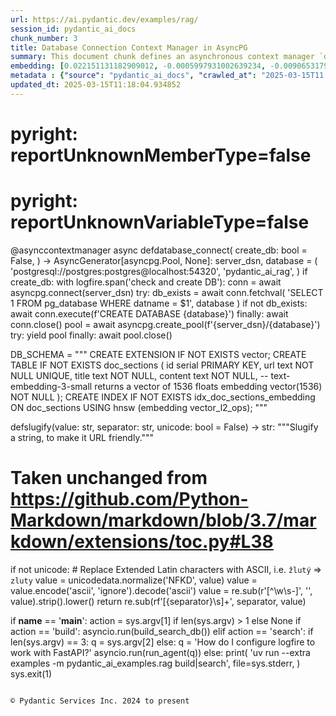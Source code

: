 ```yaml
---
url: https://ai.pydantic.dev/examples/rag/
session_id: pydantic_ai_docs
chunk_number: 3
title: Database Connection Context Manager in AsyncPG
summary: This document chunk defines an asynchronous context manager `database_connect` for PostgreSQL using the asyncpg library. It includes logic to connect to the database, check for its existence, and create it if necessary. Additionally, it establishes a connection pool for subsequent database interactions and includes a schema for the `doc_sections` table, which involves creating a vector extension and a structure for storing document data.
embedding: [0.022151131182909012, -0.0005997931002639234, -0.009065317921340466, -0.049679990857839584, -0.01394368801265955, -0.02512168698012829, -0.03208712860941887, 0.03313706815242767, -0.02939826250076294, 0.013661997392773628, 0.02023051306605339, -0.0014396634651347995, -0.0010939521016553044, -0.05920625850558281, -0.018847666680812836, 0.04637653008103371, -0.04612044617533684, 0.01923179067671299, -0.011382863856852055, -0.00776569964364171, 0.055723536759614944, -0.012759307399392128, 0.017733708024024963, 0.012426399625837803, -0.013661997392773628, 0.038002632558345795, 0.008105008862912655, 0.05961599200963974, -0.016081977635622025, -0.03326510637998581, -0.009475049562752247, -0.016670966520905495, 0.04868127033114433, 0.06980807334184647, -0.017516039311885834, -0.003437906736508012, 0.0175800584256649, -0.007170307915657759, 0.05306027829647064, 0.007016658782958984, 0.011286833323538303, -0.0623304657638073, 0.03667100518941879, 0.015172883868217468, -0.010326524265110493, 0.0315493568778038, 0.027426429092884064, 0.03175422176718712, 0.03692708536982536, -0.06801549345254898, -0.048578836023807526, 0.017951378598809242, -0.031190840527415276, 0.02571067586541176, -0.004084514919668436, -0.021767007187008858, -0.018322698771953583, 0.014878389425575733, -0.020806698128581047, 0.012407193891704082, -0.026991087943315506, -0.03216395527124405, 0.0036235663574188948, -0.004721520002931356, -0.05490407347679138, 0.0033546797931194305, -0.06417425721883774, 0.035902757197618484, -0.024955233559012413, 0.006264416500926018, 0.046478960663080215, 0.011126781813800335, -0.024327831342816353, -0.05326514691114426, 0.006587720476090908, -0.04996168240904808, -0.033956531435251236, 0.05326514691114426, -0.03047380968928337, -0.050678715109825134, -0.03039698489010334, -0.004318189807236195, -0.032880984246730804, 0.026581356301903725, -0.030678674578666687, -0.035569850355386734, -0.08711924403905869, 0.01793857477605343, 0.009974410757422447, -0.015787482261657715, -0.02225356362760067, -0.013751626946032047, -0.019590307027101517, -0.02306022308766842, 0.02829710952937603, 0.025659460574388504, 0.029500696808099747, 0.00674137007445097, -0.03595397248864174, 0.013533956371247768, 0.031088408082723618, -0.021280450746417046, -0.011427678167819977, -0.015262513421475887, 0.022343192249536514, -0.01206788420677185, 0.005909102037549019, 0.022420017048716545, 0.001187582267448306, -0.02229197509586811, -0.11912954598665237, -0.007740091532468796, 0.01956469751894474, 0.028245892375707626, -0.01944946125149727, -0.018399523571133614, 0.00045774734462611377, -0.010633823461830616, -0.008854050189256668, 0.004897576756775379, -0.06314992904663086, -0.03567228466272354, -0.011959049850702286, 0.011594132520258427, -0.0018421929562464356, 0.04289380833506584, 0.004775937180966139, -0.038181889802217484, -0.04263772442936897, -0.015889914706349373, 0.04396935552358627, -0.012516029179096222, 0.05802828073501587, -0.0256082434207201, -0.019807975739240646, -0.02645331621170044, -0.05659421905875206, -0.03308584913611412, -0.0244686771184206, 0.04847640544176102, -0.00048935750965029, -0.008687596768140793, -0.01545457448810339, 0.009897585958242416, -0.050422631204128265, -0.0023895693011581898, -0.04473759979009628, 0.03072989173233509, -0.012944966554641724, 0.015236904844641685, 0.0037996231112629175, -0.012778513133525848, -0.037669725716114044, 0.025736285373568535, 0.028194675222039223, 0.019923213869333267, 0.007400782313197851, 0.05813071131706238, 0.014327812008559704, -0.03400774672627449, -0.013508348725736141, 0.016863027587532997, -0.026658181101083755, -0.0037996231112629175, -0.0004141333047300577, -0.012586451135575771, 0.01007684413343668, -0.033956531435251236, -0.05231764167547226, -0.025185707956552505, -0.005883493926376104, -0.044225435703992844, 0.017708100378513336, 0.022048696875572205, 0.015608224086463451, -0.0406658910214901, 0.009628699161112309, -0.0054161436855793, -0.013866864144802094, -0.025723479688167572, -0.02693987265229225, 0.017656883224844933, -0.03367483988404274, -0.01734958402812481, -0.022343192249536514, -0.030678674578666687, 0.004756730981171131, 0.0047087157145142555, 0.041536569595336914, 0.02423820272088051, 0.02829710952937603, 0.006837401073426008, -0.025633851066231728, -0.045557063072919846, 0.0032874583266675472, 0.0008050591568462551, 0.013738822191953659, -0.02527533657848835, 0.015915522351861, 0.03761851042509079, 0.0034699169918894768, 0.0377209410071373, -0.014481461606919765, -0.07011537253856659, 0.0052720969542860985, -0.04189508780837059, 0.014455853030085564, -0.01381564699113369, -0.02696548029780388, -0.003212234005331993, -0.0027064711321145296, -0.08179272711277008, 0.02384127490222454, -0.017528843134641647, 0.012765709310770035, -0.015108863823115826, 0.011991060338914394, 0.0020550615154206753, 0.027759335935115814, -0.04711916670203209, 0.0024904017336666584, 0.017298368737101555, -0.007458400912582874, -0.035134509205818176, -0.0027640897314995527, 0.02568506821990013, 0.01960311084985733, -0.06714481115341187, 0.014353420585393906, 0.07257375866174698, 0.0208579134196043, -0.0026712599210441113, 0.009250978007912636, -0.01291295699775219, -0.0066261328756809235, 0.01129323523491621, -0.022279171273112297, -0.002564025344327092, 0.025953954085707664, 0.02737521193921566, 0.0004377409059088677, -0.05485285818576813, 0.0032026309054344893, 0.0021991077810525894, -0.003940468654036522, 0.008207442238926888, -0.018886080011725426, -0.05603083595633507, 0.0551089383661747, 0.03208712860941887, -0.009327802807092667, -0.015032039023935795, 0.0018822058336809278, -0.013213853351771832, -0.024814387783408165, -0.02099875919520855, -0.07323957234621048, -0.05905260890722275, 0.02845075912773609, -0.04929586872458458, -0.0022663294803351164, 0.03142131492495537, -0.04112683981657028, 0.01727275922894478, 0.013918080367147923, -0.009743936359882355, 0.030934758484363556, -0.019718347117304802, 0.02262488380074501, -0.020537810400128365, 0.009513461962342262, 0.039923250675201416, 0.018041007220745087, 0.011158792302012444, -0.03820749744772911, -0.00027108725043945014, 0.014558286406099796, 0.03454551845788956, 0.052368856966495514, -0.001057940535247326, -0.05603083595633507, -0.05423825979232788, 0.011536513455212116, 0.017106305807828903, 0.0015068850480020046, 0.020243316888809204, -0.010966730304062366, -0.024968037381768227, 0.003982082009315491, 0.0011315642623230815, 0.017477625980973244, -0.0038316333666443825, -0.03441748023033142, 0.002492002211511135, -0.02391809970140457, 0.009122936986386776, 0.06120370328426361, -0.01658133789896965, 0.0016709378687664866, 0.01813063584268093, 0.026427706703543663, -0.0169142447412014, 0.01834830641746521, -0.012688884511590004, -0.032471250742673874, 0.025083273649215698, -0.006094762124121189, 0.0017349584959447384, 0.02686304785311222, -0.03139570727944374, 0.0002476797380950302, 0.017618471756577492, 0.0008618774591013789, -0.04307306557893753, -0.012925760820508003, 0.0035531437024474144, 0.009353410452604294, 0.015902718529105186, 0.0021254841703921556, -0.04350840672850609, -0.02329069748520851, -0.011587729677557945, 0.03334193304181099, -0.03613322973251343, -0.041946303099393845, 0.00201664911583066, 0.011434081010520458, -0.028348324820399284, 0.0025240124668926, 0.010153668001294136, 0.04542902484536171, -0.005201674532145262, -0.007138297893106937, 0.004404617939144373, 0.0074519990012049675, -0.03964155912399292, 0.006690153386443853, 0.014327812008559704, -0.01228555478155613, 0.02574908919632435, -0.07446876913309097, 0.020473791286349297, -0.032471250742673874, 0.0015589018585160375, -0.039001353085041046, 0.038745272904634476, 0.03098597377538681, 0.03746486082673073, -0.01028170995414257, 0.026427706703543663, -0.02590273879468441, 0.07416146993637085, 0.024263810366392136, 0.05746489763259888, 0.03500646725296974, -0.04606923088431358, -0.0021254841703921556, 0.0006730166496708989, -0.04742646589875221, 0.011069162748754025, 0.011389265768229961, 0.004212555941194296, -0.040358591824769974, -0.016184410080313683, -0.03672222048044205, -0.000558979925699532, 0.014289399608969688, 0.0032330406829714775, -0.01846354268491268, 0.02044818177819252, 0.002736880909651518, 0.011177998036146164, -0.0038220302667468786, -0.015889914706349373, -0.015979543328285217, 0.005829076282680035, -0.011363658122718334, 0.0223303884267807, 0.027093522250652313, 0.01964152231812477, 0.0446607768535614, -0.021165212616324425, -0.008758019655942917, -0.08927033841609955, -0.003425102448090911, 0.010524988174438477, 0.0005297705065459013, 0.013073008507490158, -0.047477684915065765, 0.004804746713489294, 0.031114015728235245, -0.07134456932544708, -0.017784925177693367, -0.03313706815242767, -0.06658143550157547, 0.0004389412933960557, 0.018284285441040993, 0.033034633845090866, 0.05449433997273445, -0.006901421584188938, 0.007752895820885897, -0.04058906435966492, -0.012087090872228146, -0.010422554798424244, 0.0035691489465534687, 0.036901477724313736, 0.04440469294786453, 0.028783665969967842, 0.008309874683618546, -0.012035874649882317, 0.00032550477772019804, -0.013521152548491955, 0.02965434640645981, 0.022932181134819984, -0.001786174951121211, -0.0662229135632515, 0.010838689282536507, 0.005777860060334206, -0.013329090550541878, 0.03820749744772911, -0.011888626962900162, -0.02539057284593582, 0.004990406334400177, 0.0030489815399050713, 0.01628684252500534, 0.028220284730196, 0.02763129398226738, -0.029423872008919716, 0.030934758484363556, -0.02272731624543667, -0.01941104792058468, -0.04348279535770416, 0.030550634488463402, -0.034289438277482986, 0.005605004262179136, -0.04158778861165047, -0.001962231704965234, 0.021869439631700516, 0.01683741994202137, -0.006533303298056126, -0.02354677952826023, -0.011766987852752209, -0.0525481142103672, 0.009097328409552574, -0.027528861537575722, 0.009929596446454525, 0.009647905826568604, 0.012419997714459896, 0.002237520180642605, 0.005054426845163107, -0.004455834161490202, -0.04089636355638504, -0.011011544615030289, -0.03172861412167549, 0.02763129398226738, -0.012330369092524052, 0.04660700261592865, -0.046402137726545334, 0.07242011278867722, -0.03341875597834587, 0.0951090157032013, 0.033623624593019485, -0.05021776631474495, 0.026350881904363632, 0.01850195601582527, -0.05700394883751869, -0.0014412639429792762, 0.05751611292362213, 0.019283007830381393, -0.04435347765684128, 0.020320141687989235, 0.024212593212723732, -0.012317565269768238, 0.008924473077058792, -0.033290717750787735, -0.028578799217939377, 0.008521143347024918, -0.001145168673247099, 0.003895654110237956, -0.005588999018073082, 4.911580981570296e-05, -0.01241359580308199, 0.048911742866039276, 0.03546741604804993, -0.03533937409520149, 0.019206183031201363, 0.01348274014890194, 0.003418700536713004, 0.013905276544392109, 0.006411663722246885, 0.007055071182549, 0.006306029856204987, 0.011069162748754025, -0.014276595786213875, -0.0034411076921969652, -0.0032778552267700434, -0.050422631204128265, -0.04686308652162552, 0.032957810908555984, -0.030012860894203186, -0.03830993175506592, -0.01734958402812481, -0.03802824020385742, 0.02443026378750801, -0.021754203364253044, -0.0315493568778038, 0.013329090550541878, -0.03567228466272354, -0.014968018047511578, 0.0025752289220690727, -0.01956469751894474, -0.05085797235369682, 0.015032039023935795, 0.018284285441040993, 0.04863005504012108, -0.001659734291024506, -0.006773380562663078, 0.024878408759832382, -0.018245873972773552, -0.04040980711579323, 0.0073815761134028435, -0.03595397248864174, -0.011984657496213913, 0.008527545258402824, 0.0028153061866760254, -0.012119101360440254, -0.007439194712787867, -0.04325232282280922, -0.023828471079468727, -0.05526258796453476, -0.01768249273300171, -0.004593478515744209, 0.020358553156256676, -0.011651750653982162, -0.06985928863286972, -0.016939852386713028, -0.03802824020385742, -0.009737534448504448, -0.0324968621134758, 0.0027640897314995527, -0.03039698489010334, 0.009058916009962559, -0.0056850300170481205, -0.05078114569187164, -0.003418700536713004, -0.02998725324869156, 0.0037548085674643517, 0.005966720636934042, 0.021024366840720177, -0.03935987129807472, 0.03956473618745804, -0.009903987869620323, 0.010717050172388554, -0.01717032678425312, 0.005153658799827099, -0.03306024149060249, 0.018335502594709396, -0.030371377244591713, -0.01087069883942604, 0.027733728289604187, 0.028348324820399284, -0.03157496452331543, -0.0036299685016274452, -0.0019590305164456367, -0.01846354268491268, 0.03836114704608917, 0.05306027829647064, -0.01282332744449377, -0.038335539400577545, -0.035313766449689865, 0.013982100412249565, -0.017157522961497307, -0.007330359425395727, -0.02115240879356861, -0.008521143347024918, 0.0022167135030031204, -0.027912985533475876, -0.00359155610203743, 0.009494256228208542, 0.013277874328196049, 0.005995530169457197, -0.035723499953746796, 0.01982077956199646, 0.046222880482673645, -0.02427661418914795, -0.004491045605391264, 0.04053784906864166, -0.01742640882730484, 0.024148574098944664, -0.03587714955210686, -0.005998731125146151, 0.03672222048044205, -0.027247169986367226, -0.0525481142103672, 0.005601803306490183, -0.02247123420238495, 0.02612040750682354, 0.016888637095689774, -0.057977061718702316, 0.013201049529016018, 0.00423816405236721, -0.016261234879493713, -0.01879645138978958, 0.03385409712791443, 0.009903987869620323, 0.013841255567967892, 0.042612116783857346, -0.005320112686604261, -0.005560189951211214, -0.012221533805131912, 0.009097328409552574, 0.018258677795529366, -0.04939830303192139, -0.04852762073278427, -0.01028170995414257, 0.0016349263023585081, -0.004667102359235287, 0.015134471468627453, -0.009097328409552574, -0.05347001180052757, 0.0069526382721960545, 0.002379966201260686, 0.008431513793766499, -0.006110766902565956, 0.012035874649882317, 0.011542915366590023, -0.04965438321232796, -0.021754203364253044, -0.03941108658909798, 0.009161349385976791, -0.0009114934364333749, -0.0016013154527172446, -0.004206154029816389, -0.028783665969967842, 0.004833555780351162, 0.02863001637160778, 0.06484007090330124, -0.025147294625639915, -0.002695267554372549, -0.01285533793270588, 0.028604406863451004, 0.02329069748520851, 0.02439185231924057, -0.00416454067453742, -0.036747828125953674, -0.05828436091542244, -0.01599234715104103, 0.03024333529174328, 0.047733765095472336, 0.002919339807704091, 0.0017973785288631916, -0.002597636077553034, -0.004359803628176451, 0.025838717818260193, 0.020256120711565018, -0.009071719832718372, 0.006171586457639933, -0.031703006476163864, -0.01090270932763815, 0.012976977042853832, -0.03398213908076286, 0.02354677952826023, 0.0011619740398600698, 0.01249042060226202, -0.016491709277033806, 0.019078141078352928, 0.020768284797668457, 0.02056341990828514, -0.019692739471793175, 0.0037227983120828867, 0.04612044617533684, 0.052701763808727264, 0.037746552377939224, 0.004177344497293234, -0.004961597267538309, 0.0031418113503605127, 0.017080698162317276, -0.013777234591543674, -0.004036499187350273, 0.03234321251511574, 0.0016885435907170177, -0.006638937164098024, -0.053367577493190765, -0.004170942585915327, 0.05213838443160057, -0.018041007220745087, -0.01587711088359356, -0.004222159273922443, -0.01206788420677185, 0.007490410935133696, 0.015813089907169342, -0.05592840164899826, -0.02174139767885208, -0.0278873760253191, 0.003005767473950982, -0.009583884850144386, 0.0009971209801733494, 0.029449479654431343, 0.023405933752655983, -0.044558342546224594, -0.007163906004279852, 0.02001284249126911, -0.0036843859124928713, -0.03385409712791443, -0.014263791963458061, -0.021318862214684486, -0.008809235878288746, -0.04189508780837059, 0.03334193304181099, -0.017708100378513336, -0.010877101682126522, -0.004900777712464333, -0.020460985600948334, 0.009180555120110512, -0.04553145542740822, -0.004090916831046343, -0.003802824066951871, 0.002131886314600706, -0.0030793913174420595, -0.03946230188012123, -0.002866522641852498, -0.02152372896671295, -0.006142777390778065, -0.026760613545775414, -0.0050160144455730915, -0.055057723075151443, 0.003770813811570406, 0.03098597377538681, -0.022355996072292328, -0.015441770665347576, -0.03390531241893768, 0.013098616153001785, 0.04074271395802498, 0.02074267715215683, 0.008181833662092686, -0.027067912742495537, -0.013726018369197845, -0.002079069148749113, -0.05695273354649544, -0.011024348437786102, 0.01335469912737608, 0.01956469751894474, -0.037234384566545486, 0.02225356362760067, -0.04005129262804985, 0.006024339236319065, 0.001406052615493536, 0.035134509205818176, -0.009590286761522293, 0.03667100518941879, -0.02973117120563984, 0.009404627606272697, 0.011568523943424225, -0.057772196829319, 0.006978246383368969, 0.024852799251675606, 0.01610758528113365, 0.03408457338809967, -0.05295784771442413, -0.0041389320977032185, -0.04407178610563278, 0.017951378598809242, -0.0334443673491478, 0.054289475083351135, -0.001997442916035652, 0.029705561697483063, 0.006322035100311041, -0.029347047209739685, -0.025800304487347603, 0.0027320794761180878, -0.0007122292881831527, -0.04558267444372177, -0.027861768379807472, 0.0029177393298596144, 0.059820856899023056, -0.025364965200424194, -0.06524980068206787, 0.025518614798784256, 0.030883541330695152, 0.01355956494808197, -0.008930874988436699, 0.021242037415504456, -0.02372603677213192, -0.002115881070494652, 0.005470560863614082, -0.03628687933087349, -0.020358553156256676, -0.018591584637761116, -0.013649193570017815, -0.025761893019080162, -0.019142162054777145, -0.015108863823115826, 0.0065621123649179935, -0.006030741147696972, 0.0228041410446167, -0.01254803966730833, 0.007490410935133696, -0.08594126254320145, -0.027759335935115814, -0.007548029534518719, 0.018847666680812836, 0.007874534465372562, 0.0393342599272728, 0.033034633845090866, 0.016824616119265556, -0.005797066260129213, -1.4829774045210797e-05, 0.024775976315140724, 0.010691441595554352, -0.044302262365818024, -0.006136375479400158, 0.028015417978167534, 0.0045870766043663025, 0.006811792496591806, -0.021933460608124733, 0.06678629666566849, -0.005256091710180044, -0.008444318547844887, 0.022087110206484795, -0.004887973424047232, 0.021306058391928673, 0.01603076048195362, -0.013674802146852016, 0.0007922550430521369, 0.01540335826575756, 0.026683788746595383, -0.0037099942564964294, -0.009225369431078434, -0.05475042387843132, -0.04250968247652054, -0.0489373542368412, -0.023533975705504417, 0.047810591757297516, 0.013982100412249565, 0.013277874328196049, 0.025288140401244164, 0.020051253959536552, 0.03370044752955437, -0.03106279857456684, 0.0021302858367562294, 0.011773389764130116, 0.0218054186552763, -0.03014090284705162, -0.028220284730196, -0.004212555941194296, -0.008777225390076637, 0.0173879973590374, 0.026222841814160347, 0.01322665810585022, -0.013841255567967892, 0.010339328087866306, 0.015096059069037437, 0.029833603650331497, -0.025838717818260193, -0.021126801148056984, 0.008617173880338669, 0.018117832019925117, 0.02539057284593582, 0.0037259995006024837, 0.006971844006329775, -0.036056406795978546, -0.00258803297765553, -0.01897570863366127, -0.010640225373208523, -0.007528823334723711, -0.00517606595531106, 0.007650462910532951, 0.03646614030003548, 0.011824605986475945, 0.0014596699038520455, 0.010608214884996414, 0.00018535966228228062, 0.0042445664294064045, 0.034212611615657806, -0.01875803805887699, -0.008047390729188919, -0.004961597267538309, 0.03546741604804993, -0.006971844006329775, -0.013674802146852016, 0.016786202788352966, -0.010288111865520477, 0.010480173863470554, 0.011466090567409992, -0.012458410114049911, 0.01793857477605343, 0.00864278245717287, 0.035134509205818176, -0.01540335826575756, 0.005825875326991081, 0.030550634488463402, -0.016645358875393867, 0.019500676542520523, 0.0208579134196043, 0.0005765855894424021, -0.014609502628445625, -0.02103717252612114, 0.01850195601582527, 0.020422574132680893, -0.017029481008648872, -0.0124712148681283, -0.01764407940208912, 0.013213853351771832, -0.015032039023935795, -0.029372654855251312, -0.027426429092884064, 0.03021772764623165, 0.0028985331300646067, -0.0007510417490266263, -0.005236885976046324, -0.001505284570157528, -0.030038468539714813, -0.005073633044958115, 0.05439190939068794, 0.020064057782292366, -0.010012823157012463, -0.005502571351826191, -0.007279143203049898, 0.04250968247652054, 0.000618599122390151, 0.05956477299332619, -0.0105954110622406, 0.010268905200064182, -0.01944946125149727, -0.020512202754616737, -0.011542915366590023, -0.001965432660654187, 0.01956469751894474, 0.029628736898303032, -0.011101173236966133, -0.0010171274188905954, 0.012080688960850239, -0.050755538046360016, 0.01834830641746521, -0.010435359552502632, -0.010947523638606071, 0.014494265429675579, 0.002442386234179139, 0.015236904844641685, 0.006830998696386814, -0.009020503610372543, 0.0012267949059605598, 0.011869421228766441, -0.007906544953584671, -0.021818222478032112, -0.017067894339561462, -0.0324968621134758, -0.012900152243673801, -0.04875809699296951, -0.06617169827222824, 0.037823375314474106, -0.016017956659197807, 0.027580078691244125, -0.03685026243329048, -0.03436626121401787, -0.028834881260991096, -0.01772090420126915, -0.00467030331492424, 0.005560189951211214, 0.0175800584256649, -0.01964152231812477, -0.019103748723864555, 0.021933460608124733, 0.000257082749158144, -0.012336771003901958, -0.020422574132680893, -0.009353410452604294, -0.005323313642293215, 0.016939852386713028, 0.02384127490222454, 0.000234075341722928, 0.031216448172926903, 0.02303461544215679, 0.039590343832969666, -0.03375166282057762, 0.0041389320977032185, 0.027656903490424156, 0.002551221288740635, 0.003361081937327981, 0.011645348742604256, 0.021434100344777107, 0.056645434349775314, 0.03436626121401787, 0.00020746678637806326, -0.004907179623842239, -0.012042276561260223, -0.0006314032361842692, 0.030115293338894844, 0.03139570727944374, -0.0036363706458359957, 0.04189508780837059, -0.025557026267051697, 0.035723499953746796, 0.057157598435878754, 0.03359801694750786, -0.004839958157390356, -0.025774696841835976, 0.053623661398887634, -0.02729838714003563, -0.022048696875572205, -0.0005269696121104062, 0.004529458004981279, 0.034135788679122925, -0.017080698162317276, 0.002829710952937603, -0.01587711088359356, 0.017106305807828903, -0.0383867584168911, 0.008348287083208561, 0.030166510492563248, 0.0029449479188770056, -0.010941121727228165, 0.05864287540316582, 0.011491699144244194, -0.01394368801265955, -0.031370099633932114, -0.037259992212057114, -0.007976967841386795, -0.01116519421339035, -0.005089638289064169, -0.01306020375341177, -0.019756760448217392, 0.00271767470985651, -0.0496031679213047, -0.0065749166533350945, 0.012765709310770035, 0.007855328731238842, -0.022740120068192482, 0.009001297876238823, 0.006533303298056126, -0.029705561697483063, 0.036312490701675415, -0.005659421905875206, 0.02306022308766842, -0.045044898986816406, 0.01118439994752407, 0.003626767545938492, 0.009058916009962559, 0.0029369452968239784, -0.0022071104031056166, -0.00978234875947237, -0.002748084720224142, 0.012759307399392128, 0.05106283724308014, 0.036056406795978546, -0.004657499026507139, 0.010640225373208523, 0.013969296589493752, -0.01343152392655611, -0.03349558264017105, 0.012573647312819958, 0.04875809699296951, -0.005310509353876114, 0.015633832663297653, 0.015288121066987514, -0.01661974936723709, -0.0029945638962090015, 0.015083255246281624, 0.015505791641771793, -0.00921256560832262, 0.02103717252612114, -0.023713232949376106, 0.019807975739240646, -0.0021831027697771788, -0.004334195051342249, 0.033034633845090866, 0.022151131182909012, -0.028783665969967842, 0.00022227155568543822, -0.03208712860941887, -0.012221533805131912, -0.0018886079778894782, -0.030499417334794998, -0.023790057748556137, -0.031088408082723618, 0.004343798384070396, -0.01985919289290905, -0.037234384566545486, -0.02490401640534401, 0.017106305807828903, 0.01816904917359352, 0.008937276899814606, -0.020870719105005264, 0.010070441290736198, -0.01335469912737608, 0.003934066276997328, 0.025633851066231728, 0.027912985533475876, 0.021651769056916237, 0.03306024149060249, -0.002533615566790104, -0.015492986887693405, 0.00998721458017826, 0.025505810976028442, -0.006274019833654165, -0.023559583351016045, -0.0061491793021559715, -0.023521171882748604, 0.008982091210782528, 0.02619723230600357, 0.007279143203049898, -0.0008986892644315958, -0.02364921197295189, -0.031037190929055214, -0.04683747515082359, 0.044558342546224594, 0.01110757514834404, 0.012227935716509819, 0.015224101021885872, -0.0010875500738620758, 0.04184386879205704, -0.0034699169918894768, 0.013572368770837784, -0.01304099801927805, 0.035569850355386734, -0.021600553765892982, 0.02873244881629944, -0.004001288209110498, 0.0041101230308413506, -0.03669661283493042, -0.006344442255795002, 0.03231760486960411, 0.0005085637094452977, -0.007752895820885897, 0.022163935005664825, -0.011261224746704102, -0.01228555478155613, 0.027272779494524002, 0.00887965876609087, 0.0006226004334166646, 0.038668446242809296, -0.053623661398887634, 0.017823336645960808, -0.03941108658909798, 0.012791317887604237, 0.006290024612098932, -0.029551912099123, -0.0007298349519260228, -0.031446922570466995, -0.029679954051971436, 0.013162637129426003, 0.013316286727786064, 0.0026040382217615843, 0.012484018690884113, 0.006037143524736166, 0.03306024149060249, 0.02236879989504814, 0.04179265350103378, 0.027067912742495537, 0.034468695521354675, -0.01797698624432087, 0.003100197995081544, 0.010787472128868103, 0.007516019511967897, -0.0036523756571114063, -0.034801602363586426, -0.029167789965867996, 0.004190148785710335, 0.01153011154383421, 0.012170317582786083, -0.0061971950344741344, 0.033213891088962555, -0.01720874011516571, -0.027426429092884064, 0.031267665326595306, 0.009097328409552574, -0.02906535565853119, 0.015083255246281624, 0.0525481142103672, -0.0034859220031648874, -0.014468657784163952, -0.009539070539176464, -0.013533956371247768, 0.025544222444295883, -0.022676099091768265, 0.01486558560281992, 0.023751646280288696, 0.02272731624543667, -0.05347001180052757, 0.013162637129426003, 0.02229197509586811, -0.02763129398226738, -0.00447504036128521, -0.00732395751401782, -0.0157746784389019, -0.0011435680789873004, 0.03213834390044212, 0.020396966487169266, -0.01676059514284134, 0.01613319292664528, -0.005448153708130121, 0.014327812008559704, 0.0010843490017578006, 0.006075555924326181, -0.021498119458556175, -0.004967999178916216, 0.0011147588957101107, 0.03441748023033142, -0.031856656074523926, 0.0034475098364055157, -0.025339357554912567, 0.026402099058032036, -0.042458467185497284, 0.020768284797668457, -0.0010243296856060624, -0.005701035261154175, 0.009052514098584652, -0.029270222410559654, -0.01875803805887699, -0.0018998115556314588, -0.023572387173771858, -0.0030697882175445557, -0.003882849821820855, -0.010288111865520477, -0.009852771647274494, -0.005316911730915308, 0.003594757057726383, -0.04058906435966492, 0.0017253553960472345, -0.003911659121513367, 0.02571067586541176, 0.03398213908076286, 0.01066583301872015, -0.0015460976865142584, -0.004727921914309263, -0.022355996072292328, 0.026248449459671974, -0.03039698489010334, -0.009199761785566807, -0.009583884850144386, 0.015608224086463451, -0.006072354502975941, -0.042099952697753906, 0.01617160625755787, -0.01599234715104103, -0.024852799251675606, 0.020089667290449142, 0.012612059712409973, 0.0046735042706131935, -0.005617808550596237, 0.04015372693538666, 0.010819482617080212, 0.018950099125504494, -0.010217688977718353, 0.017439214512705803, 0.00624521030113101, 0.03157496452331543, -0.01709350198507309, 0.008162627927958965, -0.047067951411008835, 0.04939830303192139, 0.0008450720342807472, 0.034468695521354675, -0.007823318243026733, -0.04786180704832077, 0.007631256710737944, 0.02048659510910511, -0.00793855544179678, 0.00887965876609087, 0.012567245401442051, 0.004186947830021381, -0.013841255567967892, 0.022381603717803955, -0.01860438846051693, 0.04148535430431366, -0.00908452458679676, -0.0249424297362566, 0.007516019511967897, -0.007797710131853819, 0.006830998696386814, 0.0016485307132825255, -0.00020216507255099714, -0.011760585941374302, 0.011280431412160397, -0.026555748656392097, -0.01394368801265955, 0.003303463337942958, -0.001065943157300353, -0.005035220645368099, -0.024878408759832382, -0.021165212616324425, 0.05162621662020683, 0.01259925588965416, 0.035313766449689865, -0.014532677829265594, -0.008668390102684498, -0.020832305774092674, -0.05357244610786438, 0.007784905843436718, -0.007016658782958984, 0.0035467417910695076, 0.009314998053014278, -0.015224101021885872, 0.019961625337600708, 0.019590307027101517, -0.006863009184598923, 0.0010307318298146129, 0.022151131182909012, 0.003247445449233055, 0.012003864161670208, -0.01381564699113369, 0.008834843523800373, -0.013341894373297691, 0.00887965876609087, 0.003581953002139926, -0.028783665969967842, -0.012336771003901958, 0.009948802180588245, 0.018399523571133614, 0.004638293292373419, -0.025172902271151543, -0.0029049350414425135, 0.012592853978276253, 0.015416162088513374, -0.014250987209379673, 0.027323994785547256, 0.020601831376552582, -0.006895019672811031, -0.024379048496484756, -0.014929605647921562, 0.011895028874278069, 0.003671581856906414, -0.02929583005607128, -0.028501974418759346, 0.00952626671642065, 0.03764411807060242, 0.010896307416260242, -0.003492324147373438, -0.023303501307964325, -0.0006354045472107828, 0.011453286744654179, 0.02505766600370407, -0.007880937308073044, -0.0007770501542836428, -0.008117812685668468, 0.004193349741399288, -0.008706802502274513, -0.018950099125504494, 0.017618471756577492, 0.00836109183728695, -0.006959040183573961, 0.019167769700288773, 0.03920622169971466, -0.009571081027388573, 0.0039532724767923355, 0.008303472772240639, -0.02177981100976467, -0.011696564964950085, -0.0016741389408707619, 0.0489373542368412, -0.013905276544392109, -0.02217673882842064, -0.021280450746417046, -0.020806698128581047, 0.006078756880015135, -0.02998725324869156, 0.00036131631350144744, -0.022637687623500824, 0.008277864195406437, 0.017195936292409897, -0.017439214512705803, 0.004247767385095358, 0.01790016144514084, -0.026811830699443817, 0.015032039023935795, 0.010384142398834229, -0.009852771647274494, 0.017080698162317276, 0.0038572417106479406, 0.0050000096671283245, -0.009411029517650604, -0.013124224729835987, -0.025928346440196037, 0.0071959164924919605, 0.020947543904185295, 0.013188245706260204, 0.013303481973707676, 0.001259605516679585, 0.01595393568277359, -0.011280431412160397, -0.021946264430880547, 0.004446231294423342, 0.012131905183196068, -0.002426380990073085, 0.013495543971657753, 0.01989760436117649, -0.015390554443001747, 0.01001922506839037, 0.023188265040516853, 0.0066965557634830475, 0.044558342546224594, 0.0015613025752827525, -0.0022791337687522173, 0.011158792302012444, 0.03206152096390724, -0.022893769666552544, 0.007989771664142609, -0.006168385501950979, 0.034801602363586426, 0.0007110288715921342, -0.02450708858668804, -0.02174139767885208, -0.006347643211483955, -0.001172377378679812, -0.019846389070153236, -0.003042579395696521, -0.004049303475767374, 0.0008378697093576193, 0.00378041691146791, 0.013713214546442032, 0.016312450170516968, -0.004455834161490202, 0.007163906004279852, -0.013149833306670189, -0.026030778884887695, -0.028988530859351158, 0.0040236953645944595, 0.03423822298645973, -0.012503224425017834, 0.018105028197169304, 0.000807459931820631, -0.0023831671569496393, 0.01636366732418537, 0.024622326716780663, -0.008341885171830654, 0.007138297893106937, -0.016696574166417122, 0.0014732741983607411, -0.03267611935734749, -0.023149851709604263, -0.0023719635792076588, -0.0029705562628805637, -0.002968955785036087, -0.03300902619957924, 0.02007686346769333, -0.01621001772582531, 0.004497447516769171, 0.023457150906324387, -0.007708081044256687, 0.008425111882388592, -0.015006430447101593, 0.017746511846780777, -0.04606923088431358, 0.019244594499468803, 0.021139604970812798, -0.03828432410955429, -0.0019638321828097105, -0.007157504092901945, -0.0018998115556314588, 0.011991060338914394, 0.017964182421565056, -0.016222821548581123, 0.03603079915046692, 0.024852799251675606, 0.007989771664142609, -0.029039748013019562, 0.013495543971657753, -0.005902700126171112, -0.02870684117078781, 0.009679916314780712, 0.007874534465372562, 0.004958396311849356, 0.0715494304895401, 0.006978246383368969, 0.04189508780837059, 0.0013452330604195595, 0.03224077820777893, 0.01134445145726204, 0.011690163053572178, 0.00970552396029234, 0.018143439665436745, 0.0006986248772591352, 0.013828451745212078, -0.027093522250652313, 0.008482730947434902, 0.01507045142352581, -0.018591584637761116, 0.004186947830021381, 0.026069192215800285, 0.03285537660121918, -0.0010003220522776246, 0.013028194196522236, -0.003572349902242422, 0.007234328892081976, 0.04151096194982529, 0.022445624694228172, -0.005781061016023159, -0.043790094554424286, 0.02696548029780388, -0.04015372693538666, -0.0034347055479884148, 0.0004861564957536757, 0.03426383063197136, -0.002655254676938057, 0.007816916331648827, 0.0018886079778894782, 0.00738797802478075, 0.0016581336967647076, 0.004350200295448303, 0.0410500131547451, -0.008156225085258484, -0.00976314302533865, 0.003559545846655965, 0.0011907833395525813, -0.020793894305825233, -0.04407178610563278, 0.006754174362868071, 0.02663257345557213, 0.0015156879089772701, -0.00037792164948768914, -0.010243297554552555, -0.015236904844641685, 0.020128078758716583, 0.027323994785547256, -0.027861768379807472, -0.0015284919645637274, 0.02678622305393219, -0.010928317904472351, -0.017554450780153275, -0.00391486007720232, -0.037669725716114044, 0.009295792318880558, -0.041613396257162094, 0.0022327187471091747, 0.03887331485748291, 0.01436622440814972, -0.027349604293704033, 0.02303461544215679, 0.03451991081237793, 0.009980812668800354, -0.008553152903914452, 0.00598592683672905, 0.018540367484092712, -0.009564679116010666, 0.03485281765460968, -0.019167769700288773]
metadata : {"source": "pydantic_ai_docs", "crawled_at": "2025-03-15T11:18:04.933338", "url_path": "/examples/rag/", "chunk_size": 2248}
updated_dt: 2025-03-15T11:18:04.934852
---
```

# pyright: reportUnknownMemberType=false
# pyright: reportUnknownVariableType=false
@asynccontextmanager
async defdatabase_connect(
  create_db: bool = False,
) -> AsyncGenerator[asyncpg.Pool, None]:
  server_dsn, database = (
    'postgresql://postgres:postgres@localhost:54320',
    'pydantic_ai_rag',
  )
  if create_db:
    with logfire.span('check and create DB'):
      conn = await asyncpg.connect(server_dsn)
      try:
        db_exists = await conn.fetchval(
          'SELECT 1 FROM pg_database WHERE datname = $1', database
        )
        if not db_exists:
          await conn.execute(f'CREATE DATABASE {database}')
      finally:
        await conn.close()
  pool = await asyncpg.create_pool(f'{server_dsn}/{database}')
  try:
    yield pool
  finally:
    await pool.close()

DB_SCHEMA = """
CREATE EXTENSION IF NOT EXISTS vector;
CREATE TABLE IF NOT EXISTS doc_sections (
  id serial PRIMARY KEY,
  url text NOT NULL UNIQUE,
  title text NOT NULL,
  content text NOT NULL,
  -- text-embedding-3-small returns a vector of 1536 floats
  embedding vector(1536) NOT NULL
);
CREATE INDEX IF NOT EXISTS idx_doc_sections_embedding ON doc_sections USING hnsw (embedding vector_l2_ops);
"""

defslugify(value: str, separator: str, unicode: bool = False) -> str:
"""Slugify a string, to make it URL friendly."""
  # Taken unchanged from https://github.com/Python-Markdown/markdown/blob/3.7/markdown/extensions/toc.py#L38
  if not unicode:
    # Replace Extended Latin characters with ASCII, i.e. `žlutý` => `zluty`
    value = unicodedata.normalize('NFKD', value)
    value = value.encode('ascii', 'ignore').decode('ascii')
  value = re.sub(r'[^\w\s-]', '', value).strip().lower()
  return re.sub(rf'[{separator}\s]+', separator, value)

if __name__ == '__main__':
  action = sys.argv[1] if len(sys.argv) > 1 else None
  if action == 'build':
    asyncio.run(build_search_db())
  elif action == 'search':
    if len(sys.argv) == 3:
      q = sys.argv[2]
    else:
      q = 'How do I configure logfire to work with FastAPI?'
    asyncio.run(run_agent(q))
  else:
    print(
      'uv run --extra examples -m pydantic_ai_examples.rag build|search',
      file=sys.stderr,
    )
    sys.exit(1)

```

© Pydantic Services Inc. 2024 to present